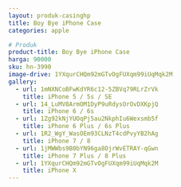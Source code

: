 ```yaml
---
layout: produk-casinghp
title: Boy Bye iPhone Case
categories: apple

# Produk
product-title: Boy Bye iPhone Case
harga: 90000
sku: hn-3990
image-drive: 1YXqurCHQm92mGTvOgFUXqm99iUqMqk2M
gallery:
  - url: 1mNXNCoBFwKdYR6c12-5ZBVq79RLrZrVk
    title: iPhone 5 / 5s / SE
  - url: 14_LuMV8ArmOM1DyP9uRdysOrOvDXKpjQ
    title: iPhone 6 / 6s
  - url: 1Zg92kNjYUOqPj5au2NkphIu6Wexsmb5f
    title: iPhone 6 Plus / 6s Plus
  - url: 1R2_WgY_WasOEm93CLNzT4cdPvyYB2hAg
    title: iPhone 7 / 8
  - url: 1jMWWbs9B0bYN96ga8OjrWvETRAY-qGwn
    title: iPhone 7 Plus / 8 Plus
  - url: 1YXqurCHQm92mGTvOgFUXqm99iUqMqk2M
    title: iPhone X
---
```

